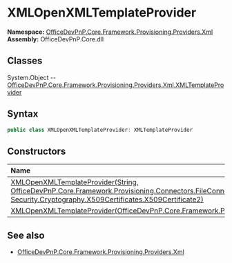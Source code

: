 # XMLOpenXMLTemplateProvider

**Namespace:** [OfficeDevPnP.Core.Framework.Provisioning.Providers.Xml](OfficeDevPnP.Core.Framework.Provisioning.Providers.Xml.md)
**Assembly:** OfficeDevPnP.Core.dll
## Classes
System.Object
-- [OfficeDevPnP.Core.Framework.Provisioning.Providers.Xml.XMLTemplateProvider](OfficeDevPnP.Core.Framework.Provisioning.Providers.Xml.XMLTemplateProvider.md)
## Syntax
```C#
public class XMLOpenXMLTemplateProvider: XMLTemplateProvider
```
## Constructors
|**Name**|**Description**|
|:-----|:-----|
| [XMLOpenXMLTemplateProvider(String, OfficeDevPnP.Core.Framework.Provisioning.Connectors.FileConnectorBase, String, Security.Cryptography.X509Certificates.X509Certificate2)](XMLOpenXMLTemplateProviderconstructor1details.md) | 
| [XMLOpenXMLTemplateProvider(OfficeDevPnP.Core.Framework.Provisioning.Connectors.OpenXMLConnector)](XMLOpenXMLTemplateProviderconstructor1details.md) | 
## See also
- [OfficeDevPnP.Core.Framework.Provisioning.Providers.Xml](OfficeDevPnP.Core.Framework.Provisioning.Providers.Xml.md)
